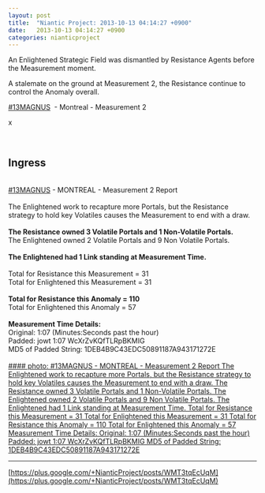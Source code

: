 ```yaml
---
layout: post
title:  "Niantic Project: 2013-10-13 04:14:27 +0900"
date:   2013-10-13 04:14:27 +0900
categories: nianticproject
---
```

An Enlightened Strategic Field was dismantled by Resistance Agents before the Measurement moment.

A stalemate on the ground at Measurement 2, the Resistance continue to control the Anomaly overall.

 [#13MAGNUS](https://plus.google.com/s/%2313MAGNUS "")  - Montreal - Measurement 2

x<div class="shared"><br /><h2>Ingress</h2><br /><a rel="nofollow" class="ot-hashtag" href="https://plus.google.com/s/%2313MAGNUS">#13MAGNUS</a> - MONTREAL - Measurement 2 Report<br /><br />The Enlightened work to recapture more Portals, but the Resistance strategy to hold key Volatiles causes the Measurement to end with a draw.<br /><br /><b>The Resistance owned 3 Volatile Portals and 1 Non-Volatile Portals.</b><br />The Enlightened owned 2 Volatile Portals and 9 Non Volatile Portals.<br /><br /><b>The Enlightened had 1 Link standing at Measurement Time.</b><br /><br />Total for Resistance this Measurement = 31<br />Total for Enlightened this Measurement = 31<br /><br /><b>Total for Resistance this Anomaly = 110</b><br />Total for Enlightened this Anomaly = 57<br /><br /><b>Measurement Time Details:</b><br />Original: 1:07 (Minutes:Seconds past the hour)<br />Padded: jowt 1:07 WcXrZvKQfTLRpBKMIG<br />MD5 of Padded String: 1DEB4B9C43EDC50891187A943171272E<br /><br /></div>
[#### photo: #13MAGNUS - MONTREAL - Measurement 2 Report
The Enlightened work to recapture more Portals, but the Resistance strategy to hold key Volatiles causes the Measurement to end with a draw.
The Resistance owned 3 Volatile Portals and 1 Non-Volatile Portals.
The Enlightened owned 2 Volatile Portals and 9 Non Volatile Portals.
The Enlightened had 1 Link standing at Measurement Time.
Total for Resistance this Measurement = 31
Total for Enlightened this Measurement = 31
Total for Resistance this Anomaly = 110
Total for Enlightened this Anomaly = 57
Measurement Time Details:
Original: 1:07 (Minutes:Seconds past the hour)
Padded: jowt 1:07 WcXrZvKQfTLRpBKMIG
MD5 of Padded String: 1DEB4B9C43EDC50891187A943171272E](https://lh4.googleusercontent.com/-OioMAeZYbk8/UlmeVZKtOZI/AAAAAAAAUHs/UjkWijJVKpg/w1000-h594/13magnus-montreal-c2.png "")
- - -
[https://plus.google.com/+NianticProject/posts/WMT3tqEcUqM](https://plus.google.com/+NianticProject/posts/WMT3tqEcUqM)
